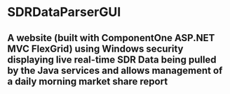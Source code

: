 # SDRDataParserGUI
## A website (built with ComponentOne ASP.NET MVC FlexGrid) using Windows security displaying live real-time SDR Data being pulled by the Java services and allows management of a daily morning market share report
